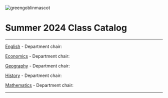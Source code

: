 ![greengoblinmascot](media/gg.jpeg)
# Summer 2024 Class Catalog
---

[English](english.md) - Department chair: <github esamoylov26>

[Economics](economics.md) - Department chair: <github username> 

[Geography](geography.md) - Department chair: <github username>

[History](history.md) - Department chair: <github username>

[Mathematics](math.md) - Department chair: <github username>

---
